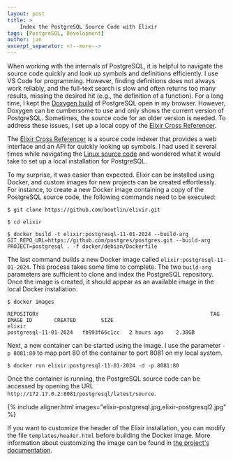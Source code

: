 ```yaml
---
layout: post
title: >
    Index the PostgreSQL Source Code with Elixir
tags: [PostgreSQL, Development]
author: jan
excerpt_separator: <!--more-->
---
```


When working with the internals of PostgreSQL, it is helpful to navigate the source code quickly and look up symbols and definitions efficiently. I use VS Code for programming. However, finding definitions does not always work reliably, and the full-text search is slow and often returns too many results, missing the desired hit (e.g., the definition of a function). For a long time, I kept the [Doxygen build](https://doxygen.postgresql.org/) of PostgreSQL open in my browser. However, Doxygen can be cumbersome to use and only shows the current version of PostgreSQL. Sometimes, the source code for an older version is needed. To address these issues, I set up a local copy of the [Elixir Cross Referencer](https://github.com/bootlin/elixir). 

<!--more-->

The [Elixir Cross Referencer](https://github.com/bootlin/elixir) is a source code indexer that provides a web interface and an API for quickly looking up symbols. I had used it several times while navigating the [Linux source code](https://elixir.bootlin.com/linux/latest/source) and wondered what it would take to set up a local installation for PostgreSQL.

To my surprise, it was easier than expected. Elixir can be installed using Docker, and custom images for new projects can be created effortlessly. For instance, to create a new Docker image containing a copy of the PostgreSQL source code, the following commands need to be executed:

```
$ git clone https://github.com/bootlin/elixir.git

$ cd elixir

$ docker build -t elixir:postgresql-11-01-2024 --build-arg GIT_REPO_URL=https://github.com/postgres/postgres.git --build-arg PROJECT=postgresql . -f docker/debian/Dockerfile
```

The last command builds a new Docker image called `elixir:postgresql-11-01-2024`. This process takes some time to complete. The two `build-arg` parameters are sufficient to clone and index the PostgreSQL repository. Once the image is created, it should appear as an available image in the local Docker installation.

```
$ docker images

REPOSITORY                                                       TAG                     IMAGE ID       CREATED        SIZE
elixir                                                           postgresql-11-01-2024   fb993f66c1cc   2 hours ago    2.38GB
```

Next, a new container can be started using the image. I use the parameter `-p 8081:80` to map port 80 of the container to port 8081 on my local system.

```
$ docker run elixir:postgresql-11-01-2024 -d -p 8081:80
```

Once the container is running, the PostgreSQL source code can be accessed by opening the URL `http://172.17.0.2:8081/postgresql/latest/source`.

{% include aligner.html images="elixir-postgresql.jpg,elixir-postgresql2.jpg" %}

If you want to customize the header of the Elixir installation, you can modify the file `templates/header.html` before building the Docker image. More information about customizing the image can be found in [the project's documentation](https://github.com/bootlin/elixir#building-docker-images).

